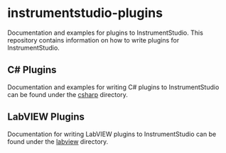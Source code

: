 # instrumentstudio-plugins

Documentation and examples for plugins to InstrumentStudio. This repository contains information
on how to write plugins for InstrumentStudio.

## C# Plugins

Documentation and examples for writing C# plugins to InstrumentStudio can be found under the
[csharp](https://github.com/ni/instrumentstudio-plugins/tree/main/csharp) directory.

## LabVIEW Plugins

Documentation for writing LabVIEW plugins to InstrumentStudio can be found under the
[labview](https://github.com/ni/instrumentstudio-plugins/tree/main/labview) directory.
